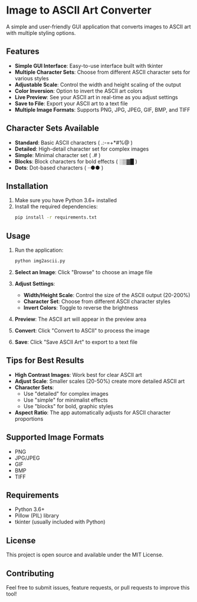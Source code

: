 # Image to ASCII Art Converter

A simple and user-friendly GUI application that converts images to ASCII art with multiple styling options.

## Features

- **Simple GUI Interface**: Easy-to-use interface built with tkinter
- **Multiple Character Sets**: Choose from different ASCII character sets for various styles
- **Adjustable Scale**: Control the width and height scaling of the output
- **Color Inversion**: Option to invert the ASCII art colors
- **Live Preview**: See your ASCII art in real-time as you adjust settings
- **Save to File**: Export your ASCII art to a text file
- **Multiple Image Formats**: Supports PNG, JPG, JPEG, GIF, BMP, and TIFF

## Character Sets Available

- **Standard**: Basic ASCII characters ( .:-=+*#%@ )
- **Detailed**: High-detail character set for complex images
- **Simple**: Minimal character set ( .# )
- **Blocks**: Block characters for bold effects ( ░▒▓█ )
- **Dots**: Dot-based characters ( ··●● )

## Installation

1. Make sure you have Python 3.6+ installed
2. Install the required dependencies:
   ```bash
   pip install -r requirements.txt
   ```

## Usage

1. Run the application:
   ```bash
   python img2ascii.py
   ```

2. **Select an Image**: Click "Browse" to choose an image file
3. **Adjust Settings**:
   - **Width/Height Scale**: Control the size of the ASCII output (20-200%)
   - **Character Set**: Choose from different ASCII character styles
   - **Invert Colors**: Toggle to reverse the brightness
4. **Preview**: The ASCII art will appear in the preview area
5. **Convert**: Click "Convert to ASCII" to process the image
6. **Save**: Click "Save ASCII Art" to export to a text file

## Tips for Best Results

- **High Contrast Images**: Work best for clear ASCII art
- **Adjust Scale**: Smaller scales (20-50%) create more detailed ASCII art
- **Character Sets**: 
  - Use "detailed" for complex images
  - Use "simple" for minimalist effects
  - Use "blocks" for bold, graphic styles
- **Aspect Ratio**: The app automatically adjusts for ASCII character proportions

## Supported Image Formats

- PNG
- JPG/JPEG
- GIF
- BMP
- TIFF

## Requirements

- Python 3.6+
- Pillow (PIL) library
- tkinter (usually included with Python)

## License

This project is open source and available under the MIT License.

## Contributing

Feel free to submit issues, feature requests, or pull requests to improve this tool!
